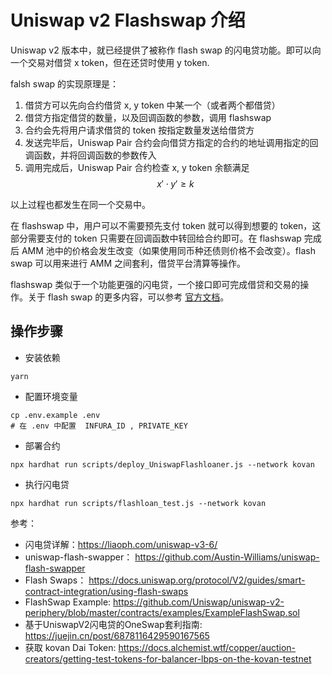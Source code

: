 # Uniswap v2 Flashswap 介绍  

Uniswap v2 版本中，就已经提供了被称作 flash swap 的闪电贷功能。即可以向一个交易对借贷 x token，但在还贷时使用 y token.

falsh swap 的实现原理是：

1. 借贷方可以先向合约借贷 x, y token 中某一个（或者两个都借贷）
2. 借贷方指定借贷的数量，以及回调函数的参数，调用 flashswap
3. 合约会先将用户请求借贷的 token 按指定数量发送给借贷方
4. 发送完毕后，Uniswap Pair 合约会向借贷方指定的合约的地址调用指定的回调函数，并将回调函数的参数传入
5. 调用完成后，Uniswap Pair 合约检查 x, y token 余额满足 $$ x′⋅y′≥k $$

以上过程也都发生在同一个交易中。

在 flashswap 中，用户可以不需要预先支付 token 就可以得到想要的 token，这部分需要支付的 token 只需要在回调函数中转回给合约即可。在 flashswap 完成后 AMM 池中的价格会发生改变（如果使用同币种还债则价格不会改变）。flash swap 可以用来进行 AMM 之间套利，借贷平台清算等操作。

flashswap 类似于一个功能更强的闪电贷，一个接口即可完成借贷和交易的操作。关于 flash swap 的更多内容，可以参考 [官方文档](https://docs.uniswap.org/protocol/V2/guides/smart-contract-integration/using-flash-swaps)。  


## 操作步骤  
- 安装依赖  
```shell
yarn
```

- 配置环境变量  
```shell
cp .env.example .env
# 在 .env 中配置  INFURA_ID , PRIVATE_KEY
```

- 部署合约  
```shell
npx hardhat run scripts/deploy_UniswapFlashloaner.js --network kovan
```

- 执行闪电贷  
```shell
npx hardhat run scripts/flashloan_test.js --network kovan
```

参考：  
- 闪电贷详解：https://liaoph.com/uniswap-v3-6/   
- uniswap-flash-swapper： https://github.com/Austin-Williams/uniswap-flash-swapper    
- Flash Swaps： https://docs.uniswap.org/protocol/V2/guides/smart-contract-integration/using-flash-swaps     
- FlashSwap Example: https://github.com/Uniswap/uniswap-v2-periphery/blob/master/contracts/examples/ExampleFlashSwap.sol     
- 基于UniswapV2闪电贷的OneSwap套利指南: https://juejin.cn/post/6878116429590167565   
- 获取 kovan Dai Token: https://docs.alchemist.wtf/copper/auction-creators/getting-test-tokens-for-balancer-lbps-on-the-kovan-testnet  
